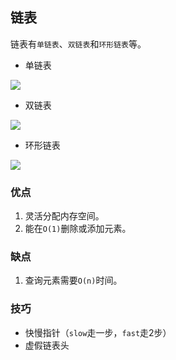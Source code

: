 ## 链表
链表有`单链表`、`双链表`和`环形链表`等。

* 单链表

![](https://mg.meiflower.top/oss/alg/ds/linktable/one.png)

* 双链表

![](https://mg.meiflower.top/oss/alg/ds/linktable/double.png)

* 环形链表

![](https://mg.meiflower.top/oss/alg/ds/linktable/loop.png)

### 优点  
1. 灵活分配内存空间。
2. 能在`O(1)`删除或添加元素。
### 缺点
1. 查询元素需要`O(n)`时间。

### 技巧
* 快慢指针（`slow`走一步，`fast`走2步）
* 虚假链表头
